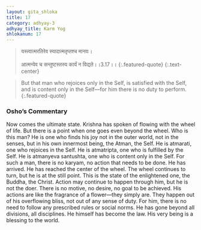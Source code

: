 ```yaml
---
layout: gita_shloka
title: 17
category: adhyay-3
adhyay_title: Karm Yog
shlokanum: 17
---
```


> यस्त्वात्मरतिरेव स्यादात्मतृप्तश्च मानवः।<br><br>आत्मन्येव च सन्तुष्टस्तस्य कार्यं न विद्यते।।3.17।।
{:.featured-quote}
{:.text-center}

> But that man who rejoices only in the Self, is satisfied with the Self, and is content only in the Self—for him there is no duty to perform.
{:.featured-quote}

### Osho’s Commentary
Now comes the ultimate state. Krishna has spoken of flowing with the wheel of life. But there is a point when one goes even beyond the wheel.
Who is this man? He is one who finds his joy not in the outer world, not in the senses, but in his own innermost being, the Atman, the Self. He is atmarati, one who rejoices in the Self. He is atmatripta, one who is fulfilled by the Self. He is atmanyeva santushta, one who is content only in the Self.
For such a man, there is no karyam, no action that needs to be done. He has arrived. He has reached the center of the wheel. The wheel continues to turn, but he is at the still point.
This is the state of the enlightened one, the Buddha, the Christ. Action may continue to happen through him, but he is not the doer. There is no motive, no desire, no goal to be achieved. His actions are like the fragrance of a flower—they simply are. They happen out of his overflowing bliss, not out of any sense of duty.
For him, there is no need to follow any prescribed rules or social norms. He has gone beyond all divisions, all disciplines. He himself has become the law. His very being is a blessing to the world.
